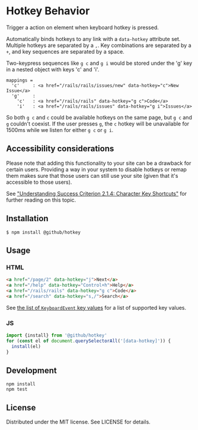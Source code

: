 # Hotkey Behavior

Trigger a action on element when keyboard hotkey is pressed.

Automatically binds hotkeys to any link with a `data-hotkey`
attribute set. Multiple hotkeys are separated by a `,`.
Key combinations are separated by a `+`, and key sequences
are separated by a space.

Two-keypress sequences like `g c` and `g i` would be stored
under the 'g' key in a nested object with keys 'c' and 'i'.

```
mappings =
  'c'     : <a href="/rails/rails/issues/new" data-hotkey="c">New Issue</a>
  'g'     :
    'c'   : <a href="/rails/rails" data-hotkey="g c">Code</a>
    'i'   : <a href="/rails/rails/issues" data-hotkey="g i">Issues</a>
```

So both `g c` and `c` could be available hotkeys on the same
page, but `g c` and `g` couldn't coexist. If the user presses
`g`, the `c` hotkey will be unavailable for 1500ms while we
listen for either `g c` or `g i`.

## Accessibility considerations

Please note that adding this functionality to your site can be a drawback for
certain users. Providing a way in your system to disable hotkeys or remap
them makes sure that those users can still use your site (given that it's
accessible to those users).

See ["Understanding Success Criterion 2.1.4: Character Key Shortcuts"](https://www.w3.org/WAI/WCAG21/Understanding/character-key-shortcuts.html)
for further reading on this topic.

## Installation

```
$ npm install @github/hotkey
```

## Usage

### HTML

``` html
<a href="/page/2" data-hotkey="j">Next</a>
<a href="/help" data-hotkey="Control+h">Help</a>
<a href="/rails/rails" data-hotkey="g c">Code</a>
<a href="/search" data-hotkey="s,/">Search</a>
```

See [the list of `KeyboardEvent` key values](https://developer.mozilla.org/en-US/docs/Web/API/KeyboardEvent/key/Key_Values) for a list of supported key values.

### JS

```js
import {install} from '@github/hotkey'
for (const el of document.querySelectorAll('[data-hotkey]')) {
  install(el)
}
```

## Development

```
npm install
npm test
```

## License

Distributed under the MIT license. See LICENSE for details.
